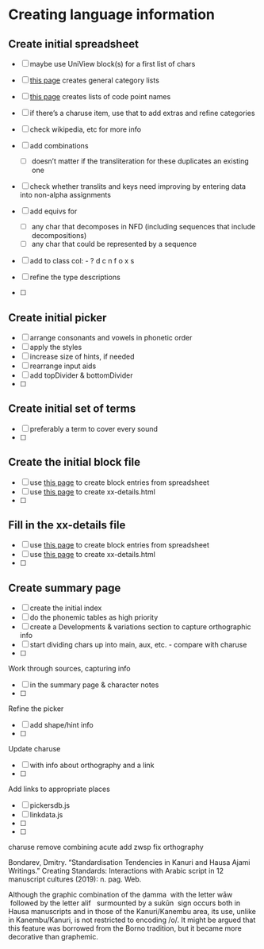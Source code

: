 # Creating language information



## Create initial spreadsheet
- [ ] maybe use UniView block(s) for a first list of chars
- [ ] [this page](../pickers/_tools/_list_gen_cat.html) creates general category lists
- [ ] [this page](file:///Users/ishida/Sites/pickers/_tools/_list_codes_and_names.html) creates lists of code point names
- [ ] if there’s a charuse item, use that to add extras and refine categories
- [ ] check wikipedia, etc for more info
- [ ] add combinations
    - [ ] doesn’t matter if the transliteration for these duplicates an existing one

- [ ] check whether translits and keys need improving by entering data into non-alpha assignments

- [ ] add equivs for
    - [ ] any char that decomposes in NFD (including sequences that include decompositions)
    - [ ] any char that could be represented by a sequence
- [ ] add to class col: - ? d c n f o x s
- [ ] refine the type descriptions
- [ ] 

## Create initial picker
- [ ] arrange consonants and vowels in phonetic order
- [ ] apply the styles
- [ ] increase size of hints, if needed
- [ ] rearrange input aids
- [ ] add topDivider & bottomDivider
- [ ] 

## Create initial set of terms
- [ ] preferably a term to cover every sound
- [ ] 

## Create the initial block file
- [ ] use [this page](file:///Users/ishida/Sites/scripts/_tools/generate_block_page_stubs.html) to create block entries from spreadsheet
- [ ] use [this page](file:///Users/ishida/Sites/scripts/_tools/generate_details_page_stubs.html) to create xx-details.html
- [ ] 

## Fill in the xx-details file
- [ ] use [this page](file:///Users/ishida/Sites/scripts/_tools/generate_block_page_stubs.html) to create block entries from spreadsheet
- [ ] use [this page](file:///Users/ishida/Sites/scripts/_tools/generate_details_page_stubs.html) to create xx-details.html
- [ ] 

## Create summary page
- [ ] create the initial index
- [ ] do the phonemic tables as high priority
- [ ] create a Developments & variations section to capture orthographic info
- [ ] start dividing chars up into main, aux, etc. - compare with charuse
- [ ] 

Work through sources, capturing info
- [ ] in the summary page & character notes
- [ ] 

Refine the picker
- [ ] add shape/hint info
- [ ] 

Update charuse
- [ ] with info about orthography and a link
- [ ] 

Add links to appropriate places
- [ ] pickersdb.js
- [ ] linkdata.js
- [ ] 
- [ ] 

charuse 
remove combining acute
add zwsp
fix orthography


Bondarev, Dmitry. “Standardisation Tendencies in Kanuri and Hausa Ajami Writings.” Creating Standards: Interactions with Arabic script in 12 manuscript cultures (2019): n. pag. Web.

Although the graphic combination of the 
ḍamma
 with the letter 
wāw
 followed by the letter 
alif 
 surmounted by a 
sukūn
 sign occurs both in Hausa manuscripts and in those of the Kanuri/Kanembu area, its use, unlike in Kanembu/Kanuri, is not restricted to encoding /o/. It might be argued that this feature was borrowed from the Borno tradition, but it became more decorative than graphemic.
